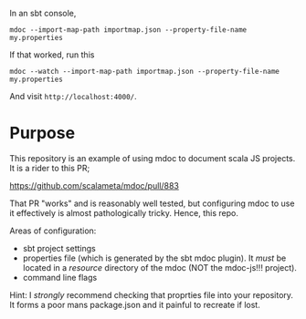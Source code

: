 In an sbt console,

`mdoc --import-map-path importmap.json --property-file-name my.properties`

If that worked, run this

`mdoc --watch --import-map-path importmap.json --property-file-name my.properties`

And visit `http://localhost:4000/`.

# Purpose

This repository is an example of using mdoc to document scala JS projects. It is a rider to this PR;

https://github.com/scalameta/mdoc/pull/883

That PR "works" and is reasonably well tested, but configuring mdoc to use it effectively is almost pathologically tricky. Hence, this repo.

Areas of configuration:

- sbt project settings
- properties file (which is generated by the sbt mdoc plugin). It _must_ be located in a _resource_ directory of the mdoc (NOT the mdoc-js!!! project).
- command line flags

Hint: I _strongly_ recommend checking that proprties file into your repository. It forms a poor mans package.json and it painful to recreate if lost.